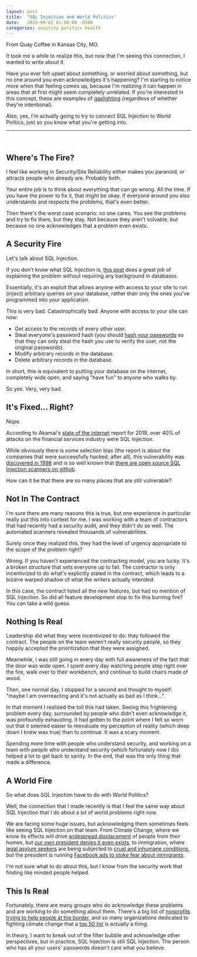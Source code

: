 ```yaml
---
layout: post
title:  "SQL Injection and World Politics"
date:   2019-09-02 01:00:00 -0500
categories: security politics health
---
```

From Quay Coffee in Kansas City, MO.

It took me a while to realize this, but now that I'm seeing this connection, I
wanted to write about it.

Have you ever felt upset about something, or worried about something, but no one
around you even acknowledges it's happening?  I'm starting to notice more when
that feeling comes up, because I'm realizing it can happen in areas that at
first might seem completely unrelated.  If you're interested in this concept,
these are examples of [gaslighting](https://en.wikipedia.org/wiki/Gaslighting)
(regardless of whether they're intentional).

Also, yes, I'm actually going to try to connect SQL Injection to World Politics,
just so you know what you're getting into.

<hr>
<br>

## Where's The Fire?

I feel like working in Security/Site Reliability either makes you paranoid, or
attracts people who already are.  Probably both.

Your entire job is to think about everything that can go wrong.  All the time.
If you have the power to fix it, that might be okay.  If everyone around you
also understands and respects the problems, that's even better.

Then there's the worst case scenario: no one cares.  You see the problems and
try to fix them, but they stay.  Not because they aren't solvable, but because
no one acknowledges that a problem even exists.

## A Security Fire

Let's talk about SQL Injection.

If you don't know what SQL Injection is, [this
post](https://security.stackexchange.com/questions/25684/how-can-i-explain-sql-injection-without-technical-jargon)
does a great job of explaining the problem without requiring any background in
databases.

Essentially, it's an exploit that allows anyone with access to your site to run
(inject) arbitrary queries on your database, rather than only the ones you've
programmed into your application.

This is very bad.  Catastrophically bad.  Anyone with access to your site can
now:

- Get access to the records of every other user.
- Steal everyone's password hash (you should [hash your
  passwords](https://www.theguardian.com/technology/2016/dec/15/passwords-hacking-hashing-salting-sha-2)
  so that they can only steal the hash you use to verify the user, not the
  original passwords).
- Modify arbitrary records in the database.
- Delete arbitrary records in the database.

In short, this is equivalent to putting your database on the internet,
completely wide open, and saying "have fun" to anyone who walks by.

So yes.  Very, very bad.

## It's Fixed... Right?

Nope.

According to Akamai's [state of the
internet](https://www.akamai.com/us/en/resources/our-thinking/state-of-the-internet-report/global-state-of-the-internet-security-ddos-attack-reports.jsp)
report for 2019, over 40% of attacks on the financial services industry were SQL
Injection.

While obviously there is some selection bias (the report is about the companies
that were successfully hacked, after all), this vulnerability was [discovered in
1998](https://en.wikipedia.org/wiki/SQL_injection) and is so well known that
[there are open source SQL Injection scanners on
github](https://github.com/Pure-L0G1C/SQL-scanner).

How can it be that there are so many places that are still vulnerable?

## Not In The Contract

I'm sure there are many reasons this is true, but one experience in particular
really put this into context for me.  I was working with a team of contractors
that had recently had a security audit, and they didn't do so well.  The
automated scanners revealed thousands of vulnerabilities.

Surely once they realized this, they had the level of urgency appropriate to the
scope of the problem right?

Wrong.  If you haven't experienced the contracting model, you are lucky.  It's a
broken structure that sets everyone up to fail.  The contractor is only
incentivized to do what's explicitly stated in the contract, which leads to a
bizarre warped shadow of what the writers actually intended.

In this case, the contract listed all the new features, but had no mention of
SQL Injection.  So did all feature development stop to fix this burning fire?
You can take a wild guess.

## Nothing Is Real

Leadership did what they were incentivized to do: they followed the contract.
The people on the team weren't really security people, so they happily accepted
the prioritization that they were assigned.

Meanwhile, I was still going in every day with full awareness of the fact that
the door was wide open.  I spent every day watching people step right over the
fire, walk over to their workbench, and continue to build chairs made of wood.

Then, one normal day, I stopped for a second and thought to myself: "maybe I am
overreacting and it's not actually as bad as I think...".

In that moment I realized the toll this had taken.  Seeing this frightening
problem every day, surrounded by people who didn't even acknowledge it, was
profoundly exhausting.  It had gotten to the point where I felt so worn out that
it seemed easier to reevaluate my perception of reality (which deep down I knew
was true) than to continue.  It was a scary moment.

Spending more time with people who understand security, and working on a team
with people who understand security (which fortunately now I do) helped a lot to
get back to sanity.  In the end, that was the only thing that made a difference.

## A World Fire

So what does SQL Injection have to do with World Politics?

Well, the connection that I made recently is that I feel the same way about SQL
Injection that I do about a lot of world problems right now.

We are facing some huge issues, but acknowledging them sometimes feels like
seeing SQL Injection on that team.  From Climate Change, where we know its
effects will drive [widespread
displacement](https://www.unhcr.org/en-us/climate-change-and-disasters.html) of
people from their homes, but [our own president denies it even
exists](https://en.wikipedia.org/wiki/Political_positions_of_Donald_Trump#Climate_change_and_pollution),
to immigration, where [legal asylum
seekers](https://www.rescue.org/article/it-legal-cross-us-border-seek-asylum)
are being subjected to [cruel and inhumane
conditions](https://www.amnesty.org/en/latest/research/2018/10/usa-treatment-of-asylum-seekers-southern-border/),
but the president is running [Facebook ads to stoke fear about
immigrants](https://www.nytimes.com/2019/08/05/us/politics/trump-campaign-facebook-ads-invasion.html).

I'm not sure what to do about this, but I know from the security work that
finding like minded people helped.

## This Is Real

Fortunately, there are many groups who do acknowledge these problems and are
working to do something about them.  There's a big list of [nonprofits trying to
help people at the border](https://www.nnirr.org/drupal/border-groups), and so
many organizations dedicated to fighting climate change that a [top 50
list](https://climatestore.com/take-action/get-involved/non-profit-organizations-working-on-climate-change)
is actually a thing.

In theory, I want to break out of the filter bubble and acknowledge other
perspectives, but in practice, SQL Injection is still SQL Injection.  The person
who has all your users' passwords doesn't care what you believe.
